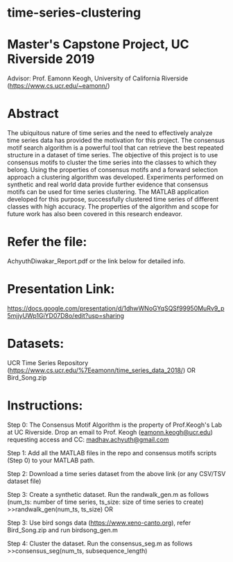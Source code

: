 # time-series-clustering
# Master's Capstone Project, UC Riverside 2019

Advisor: Prof. Eamonn Keogh, University of California Riverside (https://www.cs.ucr.edu/~eamonn/)

# Abstract
The ubiquitous nature of time series and the need to effectively analyze time series data has provided the motivation for this project. The consensus motif search algorithm is a powerful tool that can retrieve the best repeated structure in a dataset of time series. The objective of this project is to use consensus motifs to cluster the time series into the classes to which they belong. Using the properties of consensus motifs and a forward selection approach a clustering algorithm was developed. Experiments performed on synthetic and real world data provide further evidence that consensus motifs can be used for time series clustering. The MATLAB application developed for this purpose, successfully clustered time series of different classes with high accuracy. The properties of the algorithm and scope for future work has also been covered in this research endeavor.

# Refer the file: 
AchyuthDiwakar_Report.pdf or the link below for detailed info.

# Presentation Link: 
https://docs.google.com/presentation/d/1dhwWNoGYqSQSf99950MuRv9_p5mjjyUWp1GiYD07D8o/edit?usp=sharing

# Datasets: 
UCR Time Series Repository (https://www.cs.ucr.edu/%7Eeamonn/time_series_data_2018/) OR Bird_Song.zip

# Instructions:

Step 0: The Consensus Motif Algorithm is the property of Prof.Keogh's Lab at UC Riverside. 
        Drop an email to Prof. Keogh (eamonn.keogh@ucr.edu) requesting access and CC: madhav.achyuth@gmail.com

Step 1: Add all the MATLAB files in the repo and consensus motifs scripts (Step 0) to your MATLAB path.

Step 2: Download a time series dataset from the above link (or any CSV/TSV dataset file)

Step 3: Create a synthetic dataset. Run the randwalk_gen.m as follows (num_ts: number of time series, ts_size: size of time series to create)
        >>randwalk_gen(num_ts, ts_size)
OR

Step 3: Use bird songs data (https://www.xeno-canto.org), refer Bird_Song.zip and run birdsong_gen.m
        
Step 4: Cluster the dataset. Run the consensus_seg.m as follows
        >>consensus_seg(num_ts, subsequence_length)
